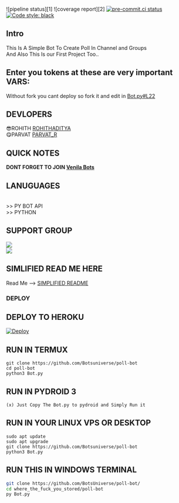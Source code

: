 ![pipeline status][1] ![coverage report][2]
[![pre-commit.ci status](https://results.pre-commit.ci/badge/github/SharedShithosting/Leistungsbot/main.svg?badge_token=SY5bixrKQgiF9Y7vEgXdbg)](https://results.pre-commit.ci/latest/github/SharedShithosting/Leistungsbot/main?badge_token=SY5bixrKQgiF9Y7vEgXdbg)
[![Code style: black](https://img.shields.io/badge/code%20style-black-000000.svg)](https://github.com/psf/black)


## Intro
  <body>This Is A Simple Bot To Create Poll In Channel and Groups <br> And Also This Is our First Project Too..

  
## Enter you tokens at these are very important VARS:
  Without fork you cant deploy so fork it and edit in [Bot.py#L22](https://github.com/BotsUniverse/poll-bot/blob/main/Bot.py#L22)
  
## DEVLOPERS
😎ROHITH [ROHITHADITYA](https://telegram.me/rohithaditya) <br> 😋PARVAT [PARVAT_R](https://telegram.me/Parvat_R)

## QUICK NOTES
**DONT FORGET TO JOIN [Venila Bots](https://telegram.me/venilabots)**

## LANUGUAGES
<br>
>> PY BOT API
<br>
>> PYTHON 

## SUPPORT GROUP
<a href="https://t.me/venilabots"><img src="https://img.shields.io/badge/Join-Telegram%20Channel-blue.svg?logo=telegram"></a><br>
<a href="https://t.me/venilabots1"><img src="https://img.shields.io/badge/Join-Telegram%20Group-blue.svg?logo=telegram"></a><br>

## SIMLIFIED READ ME HERE
  
Read Me --> [SIMPLIFIED README](https://springreen.ga/pollbot-docs)<br>
### DEPLOY
 ## DEPLOY TO HEROKU <br>
[![Deploy](https://www.herokucdn.com/deploy/button.svg)](http://springreen.ga/pollbot-docs/#getting_started)

 ## RUN IN TERMUX 
```
git clone https://github.com/Botsuniverse/poll-bot
cd poll-bot
python3 Bot.py
```
      
 ## RUN IN PYDROID 3 <br>
    (x) Just Copy The Bot.py to pydroid and Simply Run it 
      
 ## RUN IN YOUR LINUX VPS OR DESKTOP 
    
```
sudo apt update
sudo apt upgrade
git clone https://github.com/Botsuniverse/poll-bot
python3 Bot.py
```
      
 ## RUN THIS IN WINDOWS TERMINAL
 
```bash
git clone https://github.com/BotsUniverse/poll-bot/
cd where_the_fuck_you_stored/poll-bot
py Bot.py
```

